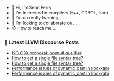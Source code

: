 - 👋 Hi, I’m Sean Perry
- 👀 I’m interested in compilers (c++, COBOL, llvm)
- 🌱 I’m currently learning ...
- 💞️ I’m looking to collaborate on ...
- 📫 How to reach me ...

<!---
s66perry/s66perry is a ✨ special ✨ repository because its `README.md` (this file) appears on your GitHub profile.
You can click the Preview link to take a look at your changes.
--->
### 📕 Latest LLVM Discourse Posts

<!-- DISCOURSE-LLVM:START -->
- [ISO C3X proposal: nonnull qualifier](https://discourse.llvm.org/t/iso-c3x-proposal-nonnull-qualifier/59269?page=6#post_107)
- [How to get a single file syntax tree?](https://discourse.llvm.org/t/how-to-get-a-single-file-syntax-tree/66322#post_2)
- [How to get a single file syntax tree?](https://discourse.llvm.org/t/how-to-get-a-single-file-syntax-tree/66322#post_1)
- [Performance issues of dynamic_cast in libcxxabi](https://discourse.llvm.org/t/performance-issues-of-dynamic-cast-in-libcxxabi/66296#post_5)
- [Performance issues of dynamic_cast in libcxxabi](https://discourse.llvm.org/t/performance-issues-of-dynamic-cast-in-libcxxabi/66296#post_4)
<!-- DISCOURSE-LLVM:END -->
